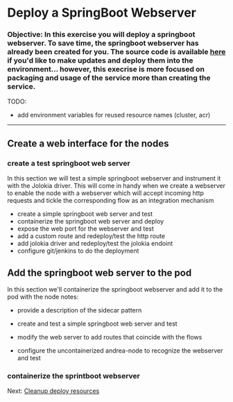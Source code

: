 
# Deploy a SpringBoot Webserver

### Objective: In this exercise you will deploy a springboot webserver. To save time, the springboot webserver has already been created for you. The source code is available [here](#) if you'd like to make updates and deploy them into the environment... however, this execrise is more focused on packaging and usage of the service more than creating the service.


TODO:
- add environment variables for reused resource names (cluster, acr)


---


## Create a web interface for the nodes

### create a test springboot web server
In this section we will test a simple springboot webserver and instrument it with the Jolokia driver. This will come in handy when we create a webserver to enable the node with a webserver which will accept incoming http requests and tickle the corresponding  flow as an integration mechanism


- create a simple springboot web server and test
- containerize the springboot web server and deploy
- expose the web port for the webserver and test
- add a custom route and redeploy/test the http route
- add jolokia driver and redeploy/test the jolokia endoint
- configure git/jenkins to do the deployment


## Add the springboot web server to the pod
In this section we'll containerize the springboot webserver and add it to the pod with the node
notes:
- provide a description of the sidecar pattern



- create and test a simple springboot web server and test
- modify the web server to add routes that coincide with the flows
- configure the uncontainerized andrea-node to recognize the webserver and test

### containerize the sprintboot webserver


 Next: [Cleanup deploy resources](/deploy-bootstrapped-nodes-example/docs/08-cleanup-deployed-resources.md)

